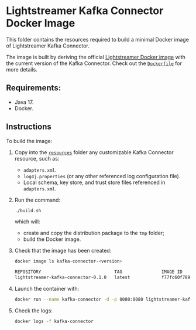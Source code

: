 # Lightstreamer Kafka Connector Docker Image

This folder contains the resources required to build a minimal Docker image of Lightstreamer Kafka Connector.

The image is built by deriving the official [Lightstreamer Docker image](https://hub.docker.com/_/lightstreamer) with the current version of the Kafka Connector. Check out the [`Dockerfile`](./Dockerfile) for more details.

## Requirements:

- Java 17.
- Docker.

## Instructions

To build the image:

1. Copy into the [`resources`](resources/) folder any customizable Kafka Connector resource, such as:
   - `adapters.xml`.
   - `log4j.properties` (or any other referenced log configuration file).
   - Local schema, key store, and trust store files referenced in `adapters.xml`.

2. Run the command:

   ```sh
   ./build.sh
   ```

   which will:
   
   - create and copy the distribution package to the `tmp` folder;
   - build the Docker image.

3. Check that the image has been created:

   ```sh
   docker image ls kafka-connector-<version>

   REPOSITORY                            TAG               IMAGE ID       CREATED          SIZE
   lightstreamer-kafka-connector-0.1.0   latest            f77fc60f7892   13 minutes ago   602MB
   ```

4. Launch the container with:

   ```sh
   docker run --name kafka-connector -d -p 8080:8080 lightstreamer-kafka-connector-<version>
   ```
 
5. Check the logs:
 
   ```sh
   docker logs -f kafka-connector
   ```
